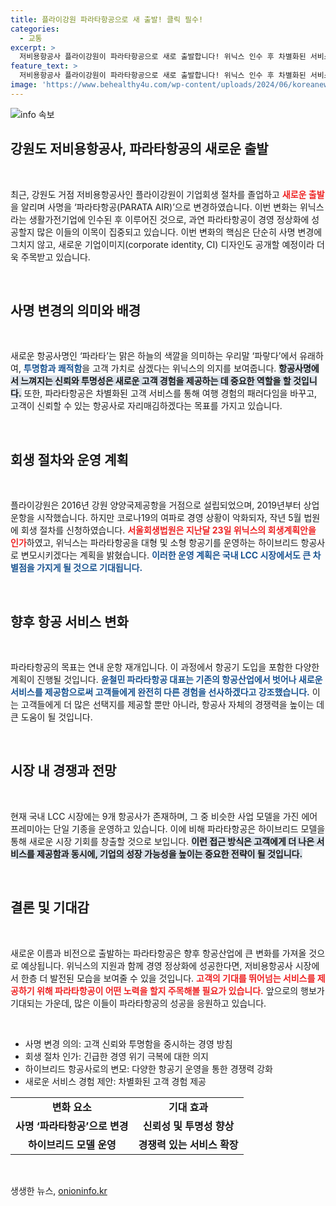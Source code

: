 ```yaml
---
title: 플라이강원 파라타항공으로 새 출발! 클릭 필수!
categories:
  - 교통
excerpt: >
  저비용항공사 플라이강원이 파라타항공으로 새로 출발합니다! 위닉스 인수 후 차별화된 서비스와 새로운 이미지로 여행 경험을 혁신할 예정입니다. 경영 정상화의 기대 속에, 과연 파라타항공이 하늘을 정복할 수 있을까요?
feature_text: >
  저비용항공사 플라이강원이 파라타항공으로 새로 출발합니다! 위닉스 인수 후 차별화된 서비스와 새로운 이미지로 여행 경험을 혁신할 예정입니다. 경영 정상화의 기대 속에, 과연 파라타항공이 하늘을 정복할 수 있을까요?
image: 'https://www.behealthy4u.com/wp-content/uploads/2024/06/koreanews.jpg'
---
```


<p><img src="https://www.behealthy4u.com/wp-content/uploads/2024/06/koreanews.jpg" alt="info 속보" /></p>

<h2 data-ke-size="size26">강원도 저비용항공사, 파라타항공의 새로운 출발</h2>

<p data-ke-size="size16">&nbsp;</p>

<p>최근, 강원도 거점 저비용항공사인 플라이강원이 기업회생 절차를 졸업하고 <b><span style="color: #ee2323;">새로운 출발</span></b>을 알리며 사명을 ‘파라타항공(PARATA AIR)’으로 변경하였습니다. 이번 변화는 위닉스라는 생활가전기업에 인수된 후 이루어진 것으로, 과연 파라타항공이 경영 정상화에 성공할지 많은 이들의 이목이 집중되고 있습니다. 이번 변화의 핵심은 단순히 사명 변경에 그치지 않고, 새로운 기업이미지(corporate identity, CI) 디자인도 공개할 예정이라 더욱 주목받고 있습니다.</p>

<p data-ke-size="size16">&nbsp;</p>

<h2 data-ke-size="size26">사명 변경의 의미와 배경</h2>

<p data-ke-size="size16">&nbsp;</p>

<p>새로운 항공사명인 ‘파라타’는 맑은 하늘의 색깔을 의미하는 우리말 ‘파랗다’에서 유래하여, <b><span style="color: #1a5490;">투명함과 쾌적함</span></b>을 고객 가치로 삼겠다는 위닉스의 의지를 보여줍니다. <b><span style="background-color: #21538527;">항공사명에서 느껴지는 신뢰와 투명성은 새로운 고객 경험을 제공하는 데 중요한 역할을 할 것입니다.</span></b> 또한, 파라타항공은 차별화된 고객 서비스를 통해 여행 경험의 패러다임을 바꾸고, 고객이 신뢰할 수 있는 항공사로 자리매김하겠다는 목표를 가지고 있습니다.</p>

<p data-ke-size="size16">&nbsp;</p>

<h2 data-ke-size="size26">회생 절차와 운영 계획</h2>

<p data-ke-size="size16">&nbsp;</p>

<p>플라이강원은 2016년 강원 양양국제공항을 거점으로 설립되었으며, 2019년부터 상업 운항을 시작했습니다. 하지만 코로나19의 여파로 경영 상황이 악화되자, 작년 5월 법원에 회생 절차를 신청하였습니다. <b><span style="color: #ee2323;">서울회생법원은 지난달 23일 위닉스의 회생계획안을 인가</span></b>하였고, 위닉스는 파라타항공을 대형 및 소형 항공기를 운영하는 하이브리드 항공사로 변모시키겠다는 계획을 밝혔습니다. <b><span style="color: #1a5490;">이러한 운영 계획은 국내 LCC 시장에서도 큰 차별점을 가지게 될 것으로 기대됩니다.</span></b></p>

<p data-ke-size="size16">&nbsp;</p>

<h2 data-ke-size="size26">향후 항공 서비스 변화</h2>

<p data-ke-size="size16">&nbsp;</p>

<p>파라타항공의 목표는 연내 운항 재개입니다. 이 과정에서 항공기 도입을 포함한 다양한 계획이 진행될 것입니다. <b><span style="color: #1a5490;">윤철민 파라타항공 대표는 기존의 항공산업에서 벗어나 새로운 서비스를 제공함으로써 고객들에게 완전히 다른 경험을 선사하겠다고 강조했습니다.</span></b> 이는 고객들에게 더 많은 선택지를 제공할 뿐만 아니라, 항공사 자체의 경쟁력을 높이는 데 큰 도움이 될 것입니다.</p>

<p data-ke-size="size16">&nbsp;</p>

<h2 data-ke-size="size26">시장 내 경쟁과 전망</h2>

<p data-ke-size="size16">&nbsp;</p>

<p>현재 국내 LCC 시장에는 9개 항공사가 존재하며, 그 중 비슷한 사업 모델을 가진 에어프레미아는 단일 기종을 운영하고 있습니다. 이에 비해 파라타항공은 하이브리드 모델을 통해 새로운 시장 기회를 창출할 것으로 보입니다. <b><span style="background-color: #21538527;">이런 접근 방식은 고객에게 더 나은 서비스를 제공함과 동시에, 기업의 성장 가능성을 높이는 중요한 전략이 될 것입니다.</span></b></p>

<p data-ke-size="size16">&nbsp;</p>

<h2 data-ke-size="size26">결론 및 기대감</h2>

<p data-ke-size="size16">&nbsp;</p>

<p>새로운 이름과 비전으로 출발하는 파라타항공은 향후 항공산업에 큰 변화를 가져올 것으로 예상됩니다. 위닉스의 지원과 함께 경영 정상화에 성공한다면, 저비용항공사 시장에서 한층 더 발전된 모습을 보여줄 수 있을 것입니다. <b><span style="color: #ee2323;">고객의 기대를 뛰어넘는 서비스를 제공하기 위해 파라타항공이 어떤 노력을 할지 주목해볼 필요가 있습니다.</span></b> 앞으로의 행보가 기대되는 가운데, 많은 이들이 파라타항공의 성공을 응원하고 있습니다.</p>

<p data-ke-size="size16">&nbsp;</p>

<ul>
    <li>사명 변경 의의: 고객 신뢰와 투명함을 중시하는 경영 방침</li>
    <li>회생 절차 인가: 긴급한 경영 위기 극복에 대한 의지</li>
    <li>하이브리드 항공사로의 변모: 다양한 항공기 운영을 통한 경쟁력 강화</li>
    <li>새로운 서비스 경험 제안: 차별화된 고객 경험 제공</li>
</ul>

<table style="width: 100%;">
    <tr>
        <td style="text-align: center; height: 17px;"><b>변화 요소</b></td>
        <td style="text-align: center; height: 17px;"><b>기대 효과</b></td>
    </tr>
    <tr>
        <td style="text-align: center; height: 17px;"><b>사명 ‘파라타항공’으로 변경</b></td>
        <td style="text-align: center; height: 17px;"><b>신뢰성 및 투명성 향상</b></td>
    </tr>
    <tr>
        <td style="text-align: center; height: 17px;"><b>하이브리드 모델 운영</b></td>
        <td style="text-align: center; height: 17px;"><b>경쟁력 있는 서비스 확장</b></td>
    </tr>
</table>

<p data-ke-size="size16">&nbsp;</p>
생생한 뉴스, <a href="https://onioninfo.kr" rel="dofollow">onioninfo.kr</a>


